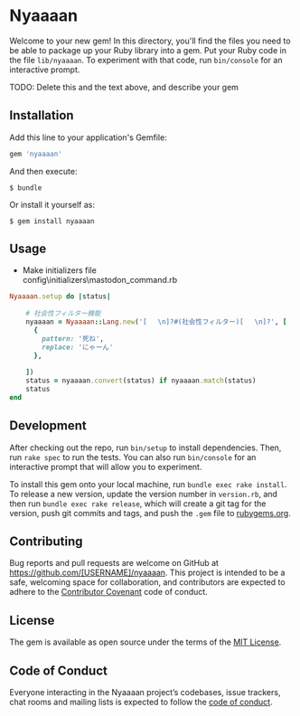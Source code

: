 # Nyaaaan

Welcome to your new gem! In this directory, you'll find the files you need to be able to package up your Ruby library into a gem. Put your Ruby code in the file `lib/nyaaaan`. To experiment with that code, run `bin/console` for an interactive prompt.

TODO: Delete this and the text above, and describe your gem

## Installation

Add this line to your application's Gemfile:

```ruby
gem 'nyaaaan'
```

And then execute:

    $ bundle

Or install it yourself as:

    $ gem install nyaaaan

## Usage

- Make initializers file  
config\initializers\mastodon_command.rb

```ruby
Nyaaaan.setup do |status|	
  	
    # 社会性フィルター機能	
    nyaaaan = Nyaaaan::Lang.new('[ 　\n]?#(社会性フィルター)[ 　\n]?', [	
      {	
        pattern: '死ね',	
        replace: 'にゃーん'	
      },	
  	
    ])	
    status = nyaaaan.convert(status) if nyaaaan.match(status)	
    status	
end
```

## Development

After checking out the repo, run `bin/setup` to install dependencies. Then, run `rake spec` to run the tests. You can also run `bin/console` for an interactive prompt that will allow you to experiment.

To install this gem onto your local machine, run `bundle exec rake install`. To release a new version, update the version number in `version.rb`, and then run `bundle exec rake release`, which will create a git tag for the version, push git commits and tags, and push the `.gem` file to [rubygems.org](https://rubygems.org).

## Contributing

Bug reports and pull requests are welcome on GitHub at https://github.com/[USERNAME]/nyaaaan. This project is intended to be a safe, welcoming space for collaboration, and contributors are expected to adhere to the [Contributor Covenant](http://contributor-covenant.org) code of conduct.

## License

The gem is available as open source under the terms of the [MIT License](https://opensource.org/licenses/MIT).

## Code of Conduct

Everyone interacting in the Nyaaaan project’s codebases, issue trackers, chat rooms and mailing lists is expected to follow the [code of conduct](https://github.com/[USERNAME]/nyaaaan/blob/master/CODE_OF_CONDUCT.md).
